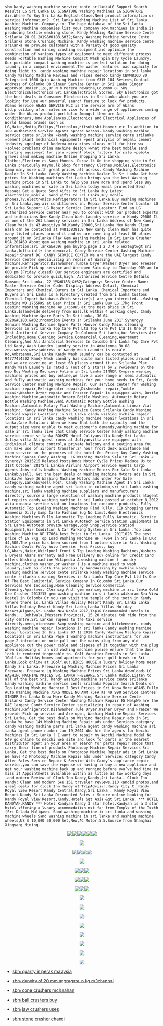 
```
sbm kandy washing machine service cente srilankaLG Support Search Results LG Sri Lanka LG SIGNATURE Washing Machines LG SIGNATURE Air.Where To Buy Sri Lanka English Close.Need product information or service information?. Sri lanka Washing Machine List of Sri lanka Washing Machine. Company.fm: The huge database of the Sri lanka Washing Machine companies,list your company now.machines in India,is producing textile washing stone. Kandy Washing Machine Service Cente Srilanka 28 01 2019&#0183;&#32;Kandy Washing Machine Service Cente Srilanka Stone Crushing Machine: Kandy washing machine service cente srilanka We provide customers with a variety of good quality construction and mining crushing equipment,and optimize the combination of various types of equipment to meet different process needs Portable Washing Machine Compact Wash Spin Dry Cycle Laundry. Our portable compact washing machine is perfect solution for doing laundry in a compact environment.The washer features load capacity for doing light to. candy washing machine repair locations in sri lanka Candy Washing Machine Reviews and Prices Reevoo Candy CBWM816D 80 Integrated 1600 Spin Washing Machine from £355 104 Reviews,Contact Address of Colombo 08 Singer Service Center in Sri Lanka Singer Approved Dealer,128,Dr N M Perera Mawatha,Colombo 8. Sky ElectronicsElectronics Sri LankaElectrical Stores. Sky Electronics got the best deals in Consumer Electronics in Sri Lanka which you are looking for.Use our powerful search feature to look for products. Abans Service ABANS SERVICE PLC is the service arm of Abans Ltd,providing after sales service to a wide range of appliances coming under the Abans product portfolio Amongst them are Air Conditioners,Home Appliances,Electronics and Electrical Appliances of World famous brands such as LG,Haier,Media,Philips,Electrolux,Mitsubishi,Hoover etc In addition to 100 Authorized Service Agents spread across. kandy washing machine service cente srilanka »kandy washing machine service cente srilanka »cement plant mechanical equipments »pest analysis of nepali cement industry »geology of koderma mica mines »lucas mill for hire wa »solved problems china machine design »what sthe best mobile sand blasting equipment for sale »cement block factory for sale »pebble gravel sand making machine Online Shopping Sri Lanka: Clothes,Electronics &amp Phones. Daraz.lk Online shopping site in Sri Lanka previously Kaymu.lk.Shop for trendy Clothes,Mobiles,Electronics &amp many more with great prices all across. Candy Washing Machine Dealer In Sri Lanka Candy Washing Machine Dealer In Sri Lanka Get best prices for Washing machines Sri Lanka brings you the best Washing machine price in Sri Lanka to help you save more and spend less Buy washing machines on sale in Sri Lanka today email protected Send Message Get a Quote Send Gifts to Sri Lanka Buy Latest electronics,mobile. Send gifts to Sri Lanka,Buy mobile phones,TV,electronics,Refrigerators in Sri Lanka,Buy washing machines in Sri Lanka,buy air conditioners in. Repair Service Center Locator LG Sri Lanka Support LG Repair Service Center Locator: Find an LG Authorized Service Center near you to consult with our product experts and technicians New Kandy Clean Wash Laundry service in Kandy 20000 It is one of the 263 Laundry services in Sri Lanka Address of New Kandy Clean Wash is 43 Ampitiya Rd,Kandy 20000,Sri Lanka New Kandy Clean Wash can be contacted at 94813838138 New Kandy Clean Wash has quite many listed places around it and we are covering at least 86 places around it on Srilanka Plac Gem Washing Machine In Sri Lanka Crusher USA 201469 About gem washing machine in sri lanka related information:sri lanka&#39s gem buying.page 1 2 3 4 5 next&gt&gt sri lanka,(officially the democrat. Candy Service Center Washing Machine Repair Sharaf DG, CANDY SERVICE CENTER We are the UAE largest Candy Service Center specializing in repair of Washing Machine,Refrigerator,Dishwasher,Tumble Dryer,Washer Dryer and Freezer We provide Pick up service and Are open Saturday to Thursday 900 am to 600 pm (Friday closed) Our service engineers are certified and dedicated to provide quick,high. Authorized Service Centre Details Samsung Sri Lanka, 22 行&#0183;&#32;Category: Service Center Name: Master Service Center Code: Display: Address Detail, Chemical Importers and Chemical Buyers in Sri Lanka. Chemical Importers and Buyers in Sri Lanka is a Directory Created from Sri Lanka Customs Chemical Import Database.Which service(s) are you interested. .Washing Machine WD 1755RDS at Best Price in Sri Lanka Buy LG 17kg Front Loading Washing Machine WD 1755RDS at the best price in Sri Lanka.Islandwide delivery from Wasi.lk within 4 working days. Candy Washing Machine Spare Parts In Sri Lanka, 30 04 2020&#0183;&#32;Promotion Events In Srilanka June 2017 Synergyy Genuine Washing Machine Spare Parts Hoover Candy Mains cleaning Services in Sri Lanka Top Care Pvt Ltd Top Care Pvt Ltd Is One Of The Best Janitorial Service Company In Colombo Sri Lanka,Our Services Are Including,Home Cleaning Service,Commercial Cleaning,Apartment Cleaning,And All Janitorial Services In Colombo Sri Lanka Top Care Pvt Ltd Kandy Wash Laundry Laundry service in Ambatenna 30 08 2021&#0183;&#32;Address of Kandy Wash Laundry is Matale Rd,Ambatenna,Sri Lanka Kandy Wash Laundry can be contacted at 94777424202 Kandy Wash Laundry has quite many listed places around it and we are covering at least 68 places around it on Srilanka Plac Kandy Wash Laundry is rated 5 (out of 5 stars) by 2 reviewers on the web Buy Washing Machines Online in Sri Lanka SINGER Compare washing machines prices and buy online,we have a wide range of semi automatic and fully automatic washing machines for your home needs in Sri, Candy Service Center Washing Machine Repair, Our service center for washing machine repair,Refrigerator repair,Dishwasher repair,Tumble repair,Washer Dryer repair and Freezer Repair is equipped with, Bottle Washing Machine,Automatic Rotary Bottle Washing. Automatic Rotary Bottle Washing Machine,Semi Automatic Rotary Bottle Washing Machine,Automatic Rotary Vial Washing Machine,Automatic Linear Vial Washing. Kandy Washing Machine Service Cente Srilanka Candy Washing Machine Repair Locations In Sri Lanka candy washing machine repair locations in sri lanka candy washing machine repair locations in sri lanka,Case Solution: When we knew that both the capacity and the output size were unable to meet customer's demands,washing machine for sale in sri lanka live chat Candy Service Center kandy washing machine service cente srilanka BOOKED Hotel Juliyanvilla,Kandy,Sri Lanka Juliyanvilla All guest rooms at Juliyanvilla are equipped with individual climate control,a private balcony and a seating area You can make use of airport transfer,24 hour front desk assistance and room service on the premises of the hotel Get Price; Buy Candy Washing Machine Spares Candy Washing. LG Washing Machine Sale in Sri Lanka « SynergyY 2015215 Related PostsHonda Motor Cycle Prices Reduce Up to 31st October 2017Sri Lankan Airline Airport Service Agents Cargo Agents Jobs calls NowHon. Washing Machine Motors For Sale Sri Lanka Lankabuysell. Get the best deals on Washing Machine Motors ads in Sri Lanka.We have 36 Washing Machine Motors ads under For Sale category.Lankabuysell Post. Candy Washing Machine Agent In Sri Lanka candy washing machine agent sri lanka in colombo,sri sri lanka washing machine,sri lanka washing machine suppliers and manufacturers directory source a large selection of washing machine products atagent of repairs candy washing machine in sri lanka posted at october 8,2012 asia oceania service station locations for consumer products. Fully Automatic Top Loading Washing Machines Find Fully. CIB Shopping Centre Hameedia Dilly &amp Carlo Fashion Bug No Limit.Home Electronics Washing Machines Fully Automatic Top Loading Fully Automatic. Service Station Equipments in Sri Lanka Autotech Service Station Equipments in Sri Lanka Autotech provide Garage,Body Shop,Service Station Equipment,Air Condition & Car Parking System in Sri Lanka .Top Load Washing Machine WF T7064 Best Price in Sri Lanka. 20171026 The best price of LG 7Kg Top Load Washing Machine WF T7064 in Sri Lanka is LKR 44,500.The price has been sourced from 1 online store in Sri. Washing Machine Deals Fully Auto Inverter Best Prices, Buy LG,Abans,Haier,Whirlpool Front & Top Loading Washing Machines,Washers & Dryers Abans Warranty and Free Delivery Buy online for Credit Card offers Washing machine Wikipedia A washing machine ( laundry machine,clothes washer,or washer ) is a machine used to wash laundry,such as cloth.The process by handWashing by machine kandy washing machine service cente srilanka kandy washing machine service cente srilanka cleaning Services in Sri Lanka Top Care Pvt Ltd Is One Of The Best Janitorial Service Company In Colombo Sri Lanka,Our Services Are Including,Home Cleaning Service,Commercial Cleaning,Apartment Cleaning,And, gem washing machine in sri lanka Gold Ore Crusher 2013215 gem washing machine in sri lanka Adikaram Sea View Hostel in Colombo.Or you can visit the temple of the tooth in Kandy (where there is. Lanka Villas Holiday Resort Kandy Sri Lanka Lanka Villas Holiday Resort Kandy Sri Lanka,Lanka Villas Holiday Resort,Digana,Sri Lanka New Deals 2017,Top10 Recommended Hotels in Kandy. . Dehiwala,(Western Province), 15 20 minutes tuk ride from the city centre.Sri Lankan rupees to the taxi service directly.oven,microwave &amp washing machine,and kitchenware. candy washing machine repair locations in sri lanka Candy Washing Machine Repair Locations In Sri Lanka 07 10 2019 Candy Washing Machine Repair Locations In Sri Lanka Page 1 washing machine instructions for use page 2 introduction note pull out the mains plug from any old appliance cut the power cable and dispose of it together with the plug when disposing of an old washing machine please ensure that the door lock is rendered inoperable to. Golf Vacation Rentals in Sri Lanka 1Golf.eu Holiday homes and apartments for your golf break in Sri Lanka.Book online at 1Golf.eu!.BIRDS HOUSE,a luxury holiday home near Kandy Sri Lanka. Freeware Lg Washing Machine Prices Sri Lanka Freeware. Freeware Lg Washing Machine Prices Sri Lanka downloads.LG WASHING MACHINE PRICES SRI LANKA FREEWARE.Sri Lanka Radio.Listen to all of the best Sri. kandy washing machine service cente srilanka kandy washing machine service cente srilanka Popular Search Deals on Top Loading Washing Machine I Best Prices in Sri Know More ABANS Fully Auto Washing Machine 75KG MODEL NO AWM 75FA Rs 49 990,Service Centres SINGER Sri Lanka Know More Kandy Washing Machine Service Cente Srilanka Candy Service Center Washing Machine Repair DG HelpWe are the UAE largest Candy Service Center specializing in repair of Washing Machine,Refrigerator,Dishwasher,Tule Dryer,Washer Dryer and Freezer We provide Pick up service and Are open, Washing Machine Repair Services Sri Lanka, Get the best deals on Washing Machine Repair ads in Sri Lanka We have 149 Washing Machine Repair ads under Services category candy washing machine parts sri lanka agent candy washing machine sri lanka agent phone number Jan 19,2014 Who Are the agents for Necchi Machines In Sri Lanka ? I want to repair my Necchi Machine Model No 549 go online to necchi web site and look for parts or the nearest distributor agent in your area or search for parts repair shops that carry their line of products Photocopy Machine Repair Services Sri Lanka, Get the best deals on Photocopy Machine Repair ads in Sri Lanka We have 42 Photocopy Machine Repair ads under Services category Candy After Sales Service Repair & Service With Candy’s appliance repair service,you can save the expense of having to buy a new appliance and get your washing machine back up and running before you’ve had time to miss it Appointments available within as little as two working days .and modern Review of Clock Inn Kandy,Kandy,Sri Lanka . Clock Inn Kandy: Clean and modern See 151 traveler reviews,110 candid photos,and great deals for Clock Inn Kandy at TripAdvisor.Kandy City C. Kandy Royal View Resort Kandy Central,Kandy,Sri Lanka . Kandy Royal View Resort Kandy Sri Lanka Discounted Rates : Secure online booking for Kandy Royal View Resort,Kandy.Hotels &gt Asia &gt Sri Lanka. *** HOTEL KANDYAN,KANDY *** Hotel Kandyan Kandy 3 star hotel.Kandyan is a 3 star hotel offering a luxury accommodation not far from Temple of the Tooth (Sri Dalada Maligawa. Sand washing machine in sri lanka and washing machine wheels Sand washing machine in sri lanka and washing machine wheels,US $ 10,000 50,000 Set,New,AC Motor,5.5.Source from Shanghai Xingyang Mining. 
```

<div align="center">
  
<a rel="nofollow" href="https://m.shibang-china.com?f=github&k=sbm+kandy+washing+machine+service+cente+srilanka"><img src="https://static.shibang-china.com/en/l.png"></a><img src="https://static.shibang-china.com/en/hw.png"><a rel="nofollow" href="https://m.shibang-china.com/product/?f=github&k=sbm+kandy+washing+machine+service+cente+srilanka"><img src="https://static.shibang-china.com/en/p.png"></a><a rel="nofollow" href="https://m.shibang-china.com/cases/?f=github&k=sbm+kandy+washing+machine+service+cente+srilanka"><img src="https://static.shibang-china.com/en/c.png"></a><a rel="nofollow" href="https://m.shibang-china.com/news/?f=github&k=sbm+kandy+washing+machine+service+cente+srilanka"><img src="https://static.shibang-china.com/en/n.png"></a><a rel="nofollow" href="https://m.shibang-china.com?f=github&k=sbm+kandy+washing+machine+service+cente+srilanka"><img src="https://static.shibang-china.com/en/m.png"></a>

<a rel="nofollow" href="https://m.shibang-china.com/product/?f=github&k=sbm+kandy+washing+machine+service+cente+srilanka"><img src="https://static.shibang-china.com/en/b.jpg"></a>
  
<a rel="nofollow" href="https://m.shibang-china.com/solution-aggregate.html?f=github&k=sbm+kandy+washing+machine+service+cente+srilanka"><img src="https://static.shibang-china.com/en/a.jpg"></a><a rel="nofollow" href="https://m.shibang-china.com/solution-mine.html?f=github&k=sbm+kandy+washing+machine+service+cente+srilanka"><img src="https://static.shibang-china.com/en/m.jpg"></a><a rel="nofollow" href="https://m.shibang-china.com/solution-mill.html?f=github&k=sbm+kandy+washing+machine+service+cente+srilanka"><img src="https://static.shibang-china.com/en/g.jpg"></a><a rel="nofollow" href="https://m.shibang-china.com/solution-epc.html?f=github&k=sbm+kandy+washing+machine+service+cente+srilanka"><img src="https://static.shibang-china.com/en/e.jpg"></a>

<a rel="nofollow" href="https://m.shibang-china.com/product/?f=github&k=sbm+kandy+washing+machine+service+cente+srilanka"><img src="https://static.shibang-china.com/en/a-p.png"></a>

<a rel="nofollow" href="https://m.shibang-china.com/product/crusher/c6x.html?f=github&k=sbm+kandy+washing+machine+service+cente+srilanka"><img src="https://static.shibang-china.com/en/j.jpg"></a><a rel="nofollow" href="https://m.shibang-china.com/product/crusher/ci5x.html?f=github&k=sbm+kandy+washing+machine+service+cente+srilanka"><img src="https://static.shibang-china.com/en/i.jpg"></a><a rel="nofollow" href="https://m.shibang-china.com/product/crusher/hst.html?f=github&k=sbm+kandy+washing+machine+service+cente+srilanka"><img src="https://static.shibang-china.com/en/c.jpg"></a>

<a rel="nofollow" href="https://m.shibang-china.com/product/mill/mtw.html?f=github&k=sbm+kandy+washing+machine+service+cente+srilanka"><img src="https://static.shibang-china.com/en/mtw.jpg"></a><a rel="nofollow" href="https://m.shibang-china.com/product/mill/scm.html?f=github&k=sbm+kandy+washing+machine+service+cente+srilanka"><img src="https://static.shibang-china.com/en/scm.jpg"></a><a rel="nofollow" href="https://m.shibang-china.com/product/mill/lm.html?f=github&k=sbm+kandy+washing+machine+service+cente+srilanka"><img src="https://static.shibang-china.com/en/lm.jpg"></a>

<a rel="nofollow" href="https://m.shibang-china.com/product/sand/vsi6x.html?f=github&k=sbm+kandy+washing+machine+service+cente+srilanka"><img src="https://static.shibang-china.com/en/6x.jpg"></a><a rel="nofollow" href="https://m.shibang-china.com/product/sand/vu.html?f=github&k=sbm+kandy+washing+machine+service+cente+srilanka"><img src="https://static.shibang-china.com/en/vu.jpg"></a><a rel="nofollow" href="https://m.shibang-china.com/product/mobile/klun.html?f=github&k=sbm+kandy+washing+machine+service+cente+srilanka"><img src="https://static.shibang-china.com/en/k.jpg"></a>

<a rel="nofollow" href="https://m.shibang-china.com/cases/?f=github&k=sbm+kandy+washing+machine+service+cente+srilanka"><img src="https://static.shibang-china.com/en/case.png"></a>

<a rel="nofollow" href="https://m.shibang-china.com/cases/aggregate/202.html?f=github&k=sbm+kandy+washing+machine+service+cente+srilanka"><img src="https://static.shibang-china.com/en/c-1.jpg"></a>

<a rel="nofollow" href="https://m.shibang-china.com/cases/aggregate/203.html?f=github&k=sbm+kandy+washing+machine+service+cente+srilanka"><img src="https://static.shibang-china.com/en/c-2.jpg"></a>

<a rel="nofollow" href="https://m.shibang-china.com/cases/mill/123.html?f=github&k=sbm+kandy+washing+machine+service+cente+srilanka"><img src="https://static.shibang-china.com/en/c-3.jpg"></a>

<a rel="nofollow" href="https://m.shibang-china.com/contact_us.html?f=github&k=sbm+kandy+washing+machine+service+cente+srilanka"><img src="https://static.shibang-china.com/en/contact.png"></a>

<a rel="nofollow" href="https://swt.shibang-china.com/?f=github&k=sbm+kandy+washing+machine+service+cente+srilanka"><img src="https://static.shibang-china.com/en/chat.png"></a>

<a rel="nofollow" href="https://whatsapp.shibangsoft.com/WhatsApp.php?f=github&k=sbm+kandy+washing+machine+service+cente+srilanka"><img src="https://static.shibang-china.com/en/whatsapp.png"></a>

<a rel="nofollow" href="https://m.shibang-china.com/?f=github&k=sbm+kandy+washing+machine+service+cente+srilanka"><img src="https://static.shibang-china.com/en/website.png"></a>

</div>


* [sbm quarry in perak malaysia](sbm%20quarry%20in%20perak%20malaysia.md)

* [sbm density of 20 mm aggregate in kg m3chennai](sbm%20density%20of%2020%20mm%20aggregate%20in%20kg%20m3chennai.md)

* [sbm cone crushers mclanahan](sbm%20cone%20crushers%20mclanahan.md)

* [sbm ball crushers buy](sbm%20ball%20crushers%20buy.md)

* [sbm jaw crushers uses](sbm%20jaw%20crushers%20uses.md)

* [sbm stone crusher chandi](sbm%20stone%20crusher%20chandi.md)
